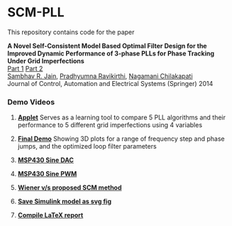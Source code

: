 # SCM-PLL

This repository contains code for the paper

**A Novel Self-Consistent Model Based Optimal Filter Design for the Improved Dynamic Performance of 3-phase PLLs for Phase Tracking Under Grid Imperfections** <br>
[Part 1](http://dx.doi.org/10.1007/s40313-014-0137-3) [Part 2](http://dx.doi.org/10.1007/s40313-014-0136-4) <br>
[Sambhav R. Jain](https://bit.ly/sjain-stanford), [Pradhyumna Ravikirthi](https://www.linkedin.com/in/pradhyumna-ravikirthi-3995193a/), [Nagamani Chilakapati](https://scholar.google.com/citations?user=shITP6sAAAAJ&hl=en)
<br>
Journal of Control, Automation and Electrical Systems (Springer) 2014

### Demo Videos
1. [**Applet**](https://drive.google.com/file/d/0BytpYFU2BgsjVzlPdkVONjlPVVU/view?usp=sharing) Serves as a learning tool to compare 5 PLL algorithms and their performance to 5 different grid imperfections using 4 variables

2. [**Final Demo**](https://drive.google.com/file/d/0BytpYFU2BgsjeGNnaHhkNS1BYm8/view?usp=sharing) Showing 3D plots for a range of frequency step and phase jumps, and the optimized loop filter parameters

3. [**MSP430 Sine DAC**](https://drive.google.com/file/d/0BytpYFU2BgsjRkxQd0lYdF9DVEk/view?usp=sharing)

4. [**MSP430 Sine PWM**](https://drive.google.com/file/d/0BytpYFU2BgsjbzRSeFYtUjJWSDQ/view?usp=sharing)

5. [**Wiener v/s proposed SCM method**](https://drive.google.com/file/d/0BytpYFU2BgsjSTB4eDdMYWpEb3M/view?usp=sharing)

6. [**Save Simulink model as svg fig**](https://drive.google.com/file/d/0BytpYFU2Bgsjb2FMd2lqcDc3bWM/view?usp=sharing)

7. [**Compile LaTeX report**](https://drive.google.com/file/d/0BytpYFU2BgsjUnVCZ3lLTVNSdUk/view?usp=sharing)

